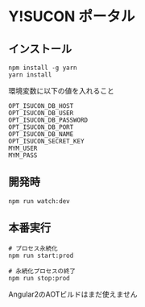 # Y!SUCON ポータル
## インストール
```
npm install -g yarn
yarn install
```

環境変数に以下の値を入れること
```
OPT_ISUCON_DB_HOST
OPT_ISUCON_DB_USER
OPT_ISUCON_DB_PASSWORD
OPT_ISUCON_DB_PORT
OPT_ISUCON_DB_NAME
OPT_ISUCON_SECRET_KEY
MYM_USER
MYM_PASS
```

## 開発時
```
npm run watch:dev
```

## 本番実行
```
# プロセス永続化
npm run start:prod

# 永続化プロセスの終了
npm run stop:prod
```

Angular2のAOTビルドはまだ使えません
